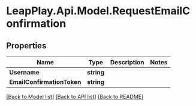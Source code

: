 # LeapPlay.Api.Model.RequestEmailConfirmation
## Properties

Name | Type | Description | Notes
------------ | ------------- | ------------- | -------------
**Username** | **string** |  | 
**EmailConfirmationToken** | **string** |  | 

[[Back to Model list]](../README.md#documentation-for-models) [[Back to API list]](../README.md#documentation-for-api-endpoints) [[Back to README]](../README.md)

